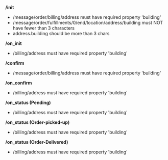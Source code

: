 **/init**
- /message/order/billing/address must have required property 'building'
- /message/order/fulfillments/0/end/location/address/building must NOT have fewer than 3 characters
- address.building should be more than 3 chars

**/on_init**
- /billing/address must have required property 'building'

**/confirm**
- /message/order/billing/address must have required property 'building'

**/on_confirm**
- /billing/address must have required property 'building'

**/on_status (Pending)**
- /billing/address must have required property 'building'

**/on_status (Order-picked-up)**
- /billing/address must have required property 'building'

**/on_status (Order-Delivered)**
- /billing/address must have required property 'building'

